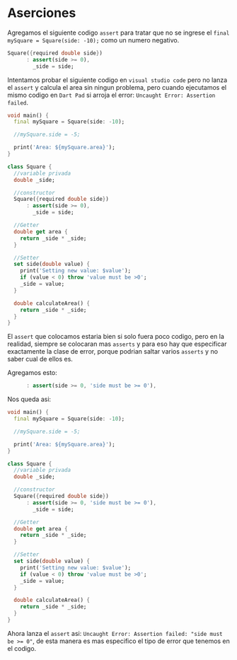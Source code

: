 # Aserciones

Agregamos el siguiente codigo `assert` para tratar que no se ingrese el `final mySquare = Square(side: -10);` como un numero negativo.

```Dart
Square({required double side})
      : assert(side >= 0),
        _side = side;
```

Intentamos probar el siguiente codigo en `visual studio code` pero no lanza el `assert` y calcula el area sin ningun problema, pero cuando ejecutamos el mismo codigo en `Dart Pad` si arroja el error: `Uncaught Error: Assertion failed`.

```Dart
void main() {
  final mySquare = Square(side: -10);

  //mySquare.side = -5;

  print('Area: ${mySquare.area}');
}

class Square {
  //variable privada
  double _side;

  //constructor
  Square({required double side})
      : assert(side >= 0),
        _side = side;

  //Getter
  double get area {
    return _side * _side;
  }

  //Setter
  set side(double value) {
    print('Setting new value: $value');
    if (value < 0) throw 'value must be >0';
    _side = value;
  }

  double calculateArea() {
    return _side * _side;
  }
}
```

El `assert` que colocamos estaria bien si solo fuera poco codigo, pero en la realidad, siempre se colocaran mas `asserts` y para eso hay que especificar exactamente la clase de error, porque podrian saltar varios `asserts` y no saber cual de ellos es.

Agregamos esto:

```Dart
      : assert(side >= 0, 'side must be >= 0'),
```

Nos queda asi:

```Dart
void main() {
  final mySquare = Square(side: -10);

  //mySquare.side = -5;

  print('Area: ${mySquare.area}');
}

class Square {
  //variable privada
  double _side;

  //constructor
  Square({required double side})
      : assert(side >= 0, 'side must be >= 0'),
        _side = side;

  //Getter
  double get area {
    return _side * _side;
  }

  //Setter
  set side(double value) {
    print('Setting new value: $value');
    if (value < 0) throw 'value must be >0';
    _side = value;
  }

  double calculateArea() {
    return _side * _side;
  }
}
```

Ahora lanza el `assert` asi: `Uncaught Error: Assertion failed: "side must be >= 0"`, de esta manera es mas especifico el tipo de error que tenemos en el codigo.
